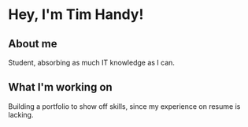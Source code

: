 <html>
    <h1>
        Hey, I'm Tim Handy!
    </h1>
    <body>
        <h2>About me</h2>
        <p>
            Student, absorbing as much IT knowledge as I can.
        </p>
        <h2>What I'm working on</h2>
        <p>
            Building a portfolio to show off skills, since my experience on resume is lacking.
        </p>
    </body>
</html>
